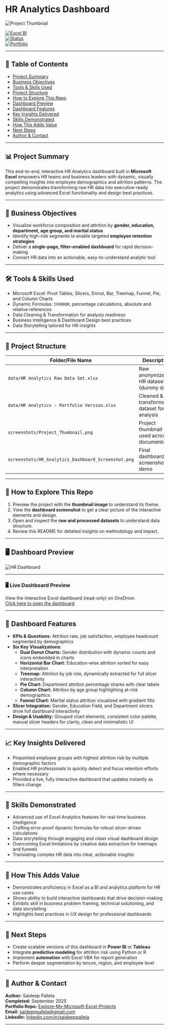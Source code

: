 # HR Analytics Dashboard  
![Project Thumbnail](./screenshots/Project_Thumbnail.png)

[![Excel BI](https://img.shields.io/badge/Excel-BI-green)](https://www.microsoft.com/en-us/microsoft-365/excel)  
[![Status](https://img.shields.io/badge/Project-Completed-brightgreen)]()  
[![Portfolio](https://img.shields.io/badge/Portfolio-Saideep%20Pallela-blue)](https://github.com/saideeppallela/Explore-My-Microsoft-Excel-Projects)

---

## 📑 Table of Contents

- [Project Summary](#project-summary)
- [Business Objectives](#business-objectives)
- [Tools & Skills Used](#tools--skills-used)
- [Project Structure](#project-structure)
- [How to Explore This Repo](#how-to-explore-this-repo)
- [Dashboard Preview](#dashboard-preview)
- [Dashboard Features](#dashboard-features)
- [Key Insights Delivered](#key-insights-delivered)
- [Skills Demonstrated](#skills-demonstrated)
- [How This Adds Value](#how-this-adds-value)
- [Next Steps](#next-steps)
- [Author & Contact](#author--contact)

---

## 📊 Project Summary

This end-to-end, interactive HR Analytics dashboard built in **Microsoft Excel** empowers HR teams and business leaders with dynamic, visually compelling insights into employee demographics and attrition patterns. The project demonstrates transforming raw HR data into executive-ready analytics using advanced Excel functionality and design best practices.

---

## 🎯 Business Objectives

- Visualize workforce composition and attrition by **gender, education, department, age group, and marital status**
- Identify high-risk segments to enable targeted **employee retention strategies**
- Deliver a **single-page, filter-enabled dashboard** for rapid decision-making
- Convert HR data into an actionable, easy-to-understand analytic tool

---

## 🛠️ Tools & Skills Used

- Microsoft Excel: Pivot Tables, Slicers, Donut, Bar, Treemap, Funnel, Pie, and Column Charts
- Dynamic Formulas: `IFERROR`, percentage calculations, absolute and relative references
- Data Cleaning & Transformation for analysis readiness
- Business Intelligence & Dashboard Design best practices
- Data Storytelling tailored for HR insights

---

## 📂 Project Structure

| Folder/File Name                                      | Description                                    |
|-------------------------------------------------------|-----------------------------------------------|
| `data/HR Analytics Raw Data Set.xlsx`                 | Raw anonymized HR dataset (dummy data)        |
| `data/HR Analytics - Portfolio Version.xlsx`          | Cleaned & transformed dataset for analysis    |
| `screenshots/Project_Thumbnail.png`                   | Project thumbnail used across documentation   |
| `screenshots/HR_Analytics_Dashboard_Screenshot.png`   | Final dashboard screenshot for demo            |

---

## 🔎 How to Explore This Repo

1. Preview the project with the **thumbnail image** to understand its theme.
2. View the **dashboard screenshot** to get a clear picture of the interactive elements and design.
3. Open and inspect the **raw and processed datasets** to understand data structure.
4. Review this README for detailed insights on methodology and impact.

---

## 🖥️ Dashboard Preview

![HR Dashboard](./screenshots/HR_Analytics_Dashboard_Screenshot.png)

---

### 🖥️ Live Dashboard Preview
View the interactive Excel dashboard (read-only) on OneDrive:  
[Click here to open the dashboard](https://1drv.ms/x/c/2bb7e29997cf6540/ERkVWr0w17NJlWsOQvvJYtcBhwIOkJHd42KUStMttmEB-A?e=1Trpbl)

---

## 🧭 Dashboard Features

- **KPIs & Questions:** Attrition rate, job satisfaction, employee headcount segmented by demographics
- **Six Key Visualizations:**
    - **Dual Donut Charts:** Gender distribution with dynamic counts and icons embedded in charts  
    - **Horizontal Bar Chart:** Education-wise attrition sorted for easy interpretation  
    - **Treemap:** Attrition by job role, dynamically extracted for full slicer interactivity  
    - **Pie Chart:** Department attrition percentage shares with clear labels  
    - **Column Chart:** Attrition by age group highlighting at-risk demographics  
    - **Funnel Chart:** Marital status attrition visualized with gradient fills  
- **Slicer Integration:** Gender, Education Field, and Department slicers drive full dashboard interactivity  
- **Design & Usability:** Grouped chart elements, consistent color palette, manual slicer headers for clarity, clean and minimalistic UI  

---

## 📈 Key Insights Delivered

- Pinpointed employee groups with highest attrition risk by multiple demographic factors  
- Enabled HR professionals to quickly detect and focus retention efforts where necessary  
- Provided a live, fully interactive dashboard that updates instantly as filters change  

---

## 🧩 Skills Demonstrated

- Advanced use of Excel Analytics features for real-time business intelligence  
- Crafting error-proof dynamic formulas for robust slicer-driven calculations  
- Data storytelling through engaging and clean visual dashboard design  
- Overcoming Excel limitations by creative data extraction for treemaps and funnels  
- Translating complex HR data into clear, actionable insights

---

## 🚀 How This Adds Value

- Demonstrates proficiency in Excel as a BI and analytics platform for HR use cases  
- Shows ability to build interactive dashboards that drive decision-making  
- Exhibits skill in business problem framing, technical solutioning, and data storytelling  
- Highlights best practices in UX design for professional dashboards

---

## 🔗 Next Steps

- Create scalable versions of this dashboard in **Power BI** or **Tableau**  
- Integrate **predictive modeling** for attrition risk using Python or R  
- Implement **automation** with Excel VBA for report generation  
- Perform deeper segmentation by tenure, region, and employee level  

---

## 👤 Author & Contact

**Author:** Saideep Pallela  
**Completed:** September 2025  
**Portfolio Repo:** [Explore-My-Microsoft-Excel-Projects](https://github.com/saideeppallela/Explore-My-Microsoft-Excel-Projects)  
**Email:** [saideeppallela@gmail.com](mailto:saideeppallela@gmail.com)  
**LinkedIn:** [linkedin.com/in/saideeppallela](https://www.linkedin.com/in/saideeppallela/)

---

